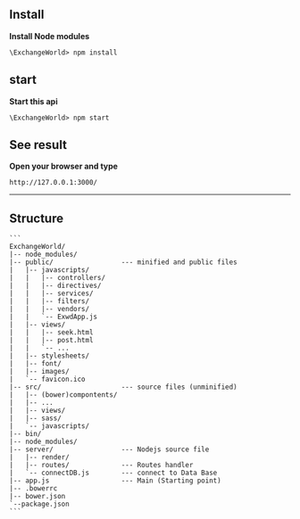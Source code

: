 ## Install

**Install Node modules**

`\ExchangeWorld> npm install`

## start

**Start this api**

`\ExchangeWorld> npm start`

## See result

**Open your browser and type**

`http://127.0.0.1:3000/`

---

## Structure


	```
	ExchangeWorld/
	|-- node_modules/
	|-- public/                 --- minified and public files
	|	|-- javascripts/
	|	|	|-- controllers/
	|	|	|-- directives/
	|	|	|-- services/
	|	|	|-- filters/
	|	|	|-- vendors/
	|	|	`-- ExwdApp.js
	|	|-- views/
	|	|	|-- seek.html
	|	|	|-- post.html
	|	|	`-- ...
	|	|-- stylesheets/
	|	|-- font/
	|	|-- images/
	|	`-- favicon.ico
	|-- src/                    --- source files (unminified)
	|	|-- (bower)compontents/
	|	|-- ...
	|	|-- views/
	|	|-- sass/
	|	`-- javascripts/
	|-- bin/
	|-- node_modules/
	|-- server/       			--- Nodejs source file
	|	|-- render/
	|	|-- routes/				--- Routes handler
	|	`-- connectDB.js		--- connect to Data Base
	|-- app.js 					--- Main (Starting point)
	|-- .bowerrc
	|-- bower.json
	`--package.json
	```
